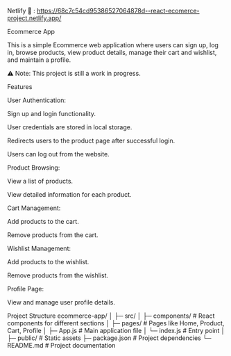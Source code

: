 Netlify 🔗 : https://68c7c54cd95386527064878d--react-ecomerce-project.netlify.app/

Ecommerce App

This is a simple Ecommerce web application where users can sign up, log in, browse products, view product details, manage their cart and wishlist, and maintain a profile.

⚠️ Note: This project is still a work in progress.

Features

User Authentication:

Sign up and login functionality.

User credentials are stored in local storage.

Redirects users to the product page after successful login.

Users can log out from the website.

Product Browsing:

View a list of products.

View detailed information for each product.

Cart Management:

Add products to the cart.

Remove products from the cart.

Wishlist Management:

Add products to the wishlist.

Remove products from the wishlist.

Profile Page:

View and manage user profile details.

Project Structure
ecommerce-app/
│
├─ src/
│   ├─ components/      # React components for different sections
│   ├─ pages/           # Pages like Home, Product, Cart, Profile
│   ├─ App.js           # Main application file
│   └─ index.js         # Entry point
│
├─ public/              # Static assets
├─ package.json         # Project dependencies
└─ README.md            # Project documentation
